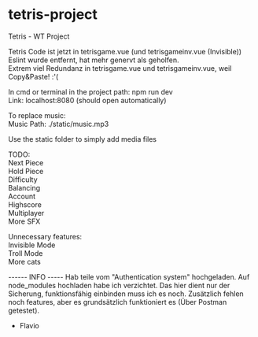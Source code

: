 # tetris-project
Tetris - WT Project

Tetris Code ist jetzt in tetrisgame.vue (und tetrisgameinv.vue (Invisible))  
Eslint wurde entfernt, hat mehr genervt als geholfen.  
Extrem viel Redundanz in tetrisgame.vue und tetrisgameinv.vue, weil Copy&Paste! :'(  

In cmd or terminal in the project path: npm run dev  
Link: localhost:8080 (should open automatically)  

To replace music:  
Music Path: ./static/music.mp3  

Use the static folder to simply add media files  

TODO:  
Next Piece  
Hold Piece  
Difficulty  
Balancing  
Account  
Highscore  
Multiplayer  
More SFX  

Unnecessary features:  
Invisible Mode  
Troll Mode  
More cats  

------ INFO -----
Hab teile vom "Authentication system" hochgeladen.
Auf node_modules hochladen habe ich verzichtet. Das hier dient nur der Sicherung, funktionsfähig einbinden muss ich es noch. Zusätzlich fehlen noch features, aber es grundsätzlich funktioniert es (Über Postman getestet).

- Flavio
